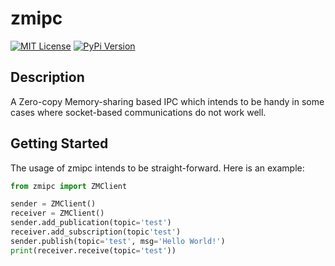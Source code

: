 # zmipc
[![MIT License](https://img.shields.io/pypi/l/zmipc.svg)](https://github.com/mzy2240/zmipc/blob/master/LICENSE)
[![PyPi Version](https://img.shields.io/pypi/v/zmipc.svg)](https://pypi.python.org/pypi/zmipc/)

## Description

A Zero-copy Memory-sharing based IPC which intends to be handy in some cases where socket-based communications do not work well.

## Getting Started

The usage of zmipc intends to be straight-forward. Here is an example:

```python
from zmipc import ZMClient

sender = ZMClient()
receiver = ZMClient()
sender.add_publication(topic='test')
receiver.add_subscription(topic'test')
sender.publish(topic='test', msg='Hello World!')
print(receiver.receive(topic='test'))
```
